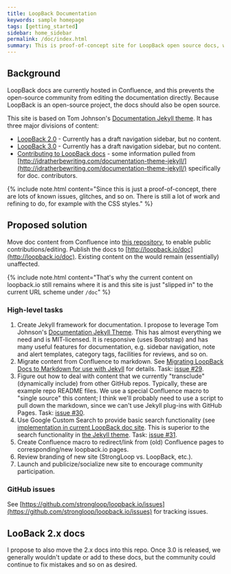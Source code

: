 ```yaml
---
title: LoopBack Documentation
keywords: sample homepage
tags: [getting_started]
sidebar: home_sidebar
permalink: /doc/index.html
summary: This is proof-of-concept site for LoopBack open source docs, where the source is hosted in GitHub and served via Jekyll and GitHub Pages.
---
```


## Background

LoopBack docs are currently hosted in Confluence, and this prevents the open-source community from editing the documentation directly.  Because LoopBack is an open-source project, the docs should also be open source.

This site is based on Tom Johnson's [Documentation Jekyll theme](https://github.com/tomjohnson1492/documentation-theme-jekyll).
It has three major divisions of content:

- [LoopBack 2.0](lb2) - Currently has a draft navigation sidebar, but no content.
- [LoopBack 3.0](lb3) - Currently has a draft navigation sidebar, but no content.
- [Contributing to LoopBack docs](contrib) - some information pulled from [http://idratherbewriting.com/documentation-theme-jekyll/](http://idratherbewriting.com/documentation-theme-jekyll/) specifically for doc. contributors.

{% include note.html content="Since this is just a proof-of-concept, there are lots of
known issues, glitches, and so on.  There is still a lot of work and refining to do, for example with the CSS styles." %}

## Proposed solution

Move doc content from Confluence into [this repository](https://github.com/strongloop/loopback.io), to enable public contributions/editing.
Publish the docs to [http://loopback.io/doc](http://loopback.io/doc).  Existing content on the would remain (essentially) unaffected.

{% include note.html content="That's why the current content on loopback.io still remains where it is and this site is just \"slipped in\" to the current URL scheme under `/doc`" %}

### High-level tasks

1. Create Jekyll framework for documentation.  I propose to leverage Tom Johnson's [Documentation Jekyll Theme](http://idratherbewriting.com/documentation-theme-jekyll/). This has almost everything we need and is MIT-licensed.  It is responsive (uses Bootstrap) and has many useful features for documentation, e.g. sidebar navigation, note and alert templates, category tags, facilities for reviews, and so on.
1. Migrate content from Confluence to markdown.  See [Migrating LoopBack Docs to Markdown for use with Jekyll](https://github.com/strongloop/loopback.io/wiki/Migrating-LoopBack-Docs-to-Markdown-for-use-with-Jekyll) for details. Task: [issue #29](https://github.com/strongloop/loopback.io/issues/29).
1. Figure out how to deal with content that we currently "transclude" (dynamically include) from other GitHub repos.  Typically, these are example repo README files.  We use a special Confluence macro to "single source" this content; I think we'll probably need to use a script to pull down the markdown, since we can't use Jekyll plug-ins with GitHub Pages. Task: [issue #30](https://github.com/strongloop/loopback.io/issues/30).
1. Use Google Custom Search to provide basic search functionality (see [implementation in current LoopBack doc site](https://docs.strongloop.com/display/APIC/Search+LoopBack+docs).  This is superior to the search functionality in [the Jekyll theme]( https://github.com/tomjohnson1492/documentation-theme-jekyll). Task: [issue #31](https://github.com/strongloop/loopback.io/issues/31).
1. Create Confluence macro to redirect/link from (old) Confluence pages to corresponding/new loopback.io pages.
1. Review branding of new site (StrongLoop vs. LoopBack, etc.).
1. Launch and publicize/socialize new site to encourage community participation.

### GitHub issues

See [https://github.com/strongloop/loopback.io/issues](https://github.com/strongloop/loopback.io/issues) for tracking issues.

## LooBack 2.x docs

I propose to also move the 2.x docs into this repo.
Once 3.0 is released, we generally wouldn't update or add to these docs, but the community could continue to fix mistakes and so on as desired.
